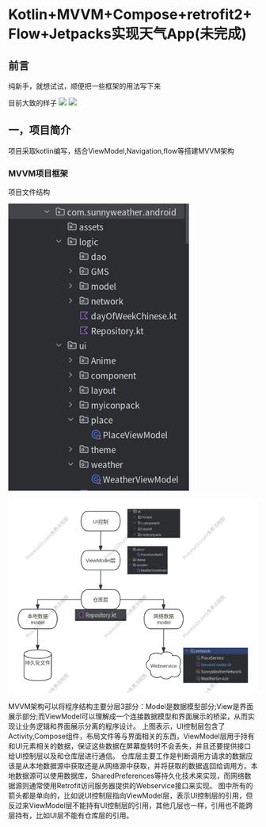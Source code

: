 # Kotlin+MVVM+Compose+retrofit2+Flow+Jetpacks实现天气App(未完成)
## 前言 
纯新手，就想试试，顺便把一些框架的用法写下来

目前大致的样子
![](Markdown_Data/Screen_recording_20250401_140235.gif)
![](Markdown_Data/Screen_recording_20250401_140313.gif)


## 一，项目简介
项目采取kotlin编写，结合ViewModel,Navigation,flow等搭建MVVM架构

### MVVM项目框架
项目文件结构

![项目文件结构](Markdown_Data/Screenshot_20250307_201351.png)

![项目文件结构](Markdown_Data/在线体验文件.png)

MVVM架构可以将程序结构主要分层3部分：Model是数据模型部分;View是界面展示部分;而ViewModel可以理解成一个连接数据模型和界面展示的桥梁，从而实现让业务逻辑和界面展示分离的程序设计。
上图表示，UI控制层包含了Activity,Compose组件，布局文件等与界面相关的东西，ViewModel层用于持有和UI元素相关的数据，保证这些数据在屏幕旋转时不会丢失，并且还要提供接口给UI控制层以及和仓库层进行通信。
仓库层主要工作是判断调用方请求的数据应该是从本地数据源中获取还是从网络源中获取，并将获取的数据返回给调用方。本地数据源可以使用数据库，SharedPreferences等持久化技术来实现，而网络数据源则通常使用Retrofit访问服务器提供的Webservice接口来实现。
图中所有的箭头都是单向的，比如说UI控制层指向ViewModel层，表示UI控制层的引用，但反过来ViewModel层不能持有UI控制层的引用，其他几层也一样，引用也不能跨层持有，比如UI层不能有仓库层的引用。